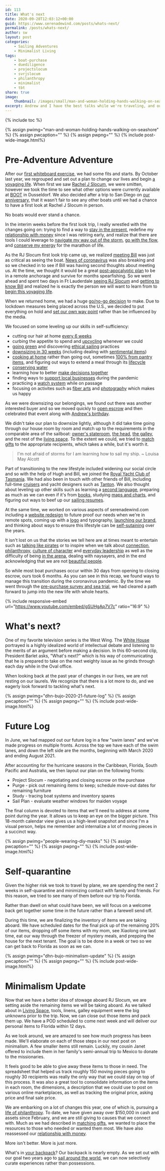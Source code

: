 ```yaml
---
id: 113
title: What's next
date: 2020-09-28T12:03:12+00:00
guid: https://www.serenadewind.com/posts/whats-next/
permalink: /posts/whats-next/
author: sw
layout: post
categories:
    - Sailing Adventures
    - Minimalist Living
tags:
    - boat-purchase
    - duediligence
    - projectslocum
    - svrjslocum
    - philanthropy
    - minimalist
    - tbt
share: true
image:
    thumbnail: /images/small/man-and-woman-holding-hands-walking-on-seashore.jpg 
excerpt: Andrew and I have the best talks while we're traveling, and our discussion while flying back from Ft Lauderdale was no different. We took stock of where we are and began to explore what's next for us.
---
```

{% include toc %}

{% assign pwimg="man-and-woman-holding-hands-walking-on-seashore" %}
{% assign pwcaption="" %}
{% assign pwpng="" %}
{% include post-wide-image.html%}

# Pre-Adventure Adventure

After our [first whiteboard exercise](/posts/time-to-go-to-the-whiteboard/), we had some fits and starts. By October last year, we regrouped and set out a plan to change our lives and begin [a voyaging life](/posts/sailing-around-the-world/). When first we saw [Rachel J Slocum](/posts/when-first-we-saw-rachel-j-slocum/), we were smitten, however we took the time to see what other options were currently available at [BOOT](/posts/boot-2020/) in Dusseldorf. We also decided after a trip to San Diego on [our anniversary](/posts/happy-anniversary/), that it wasn't fair to see any other boats until we had a chance to have a first look at Rachel J Slocum in person. 

No boats would ever stand a chance.

In the interim weeks before the first look trip, I really wrestled with the changes going on: trying to find a way to [stay in the present](/posts/past-present-and-future/), redefine my [relationship with money](/posts/relationship-with-money/) since I was retiring early, and realize that there are tools I could leverage to [navigate my way out of the storm](/posts/eye-of-the-storm/), [go with the flow](/posts/going-with-the-flow/), and [conserve my energy](/posts/selectively-social/) for the marathon of life. 

As the RJ Slocum first look trip came up, we realized [meeting Bill](/posts/project-slocum-part-1/) was just as critical as seeing the boat. [News of coronavirus](/posts/project-slocum-part-2/) was also breaking and so we checked in to see if Bill was having second thoughts about meeting us. At the time, we thought it would be a great [post-apocalyptic plan](/posts/project-slocum-part-3/) to be in a remote anchorage and survive for months spearfishing. So we went ahead and spent two days in Ft Lauderdale [seeing RJ Slocum](/posts/project-slocum-part-4/) and [getting to know Bill](/posts/project-slocum-part-5/) and realized he is exactly the person we will want to learn from to [begin this voyaging life](/posts/climb-until-you-fall/).

When we returned home, we had a huge [go/no-go decision](/posts/go-no-go-decision/) to make. Due to lockdown measures being placed across the U.S., we decided to put everything on hold and [set our own way point](/posts/set-your-waypoint/) rather than be influenced by the media. 

We focused on some leveling up our skills in self-sufficiency: 

 - cutting our hair at home [every 6 weeks](/posts/every-6-weeks/) 
 - curbing the appetite to spend and [upcycling](/posts/upcycle-r-us/) whenever we could
 - [going green](/posts/going-green/) and discovering [ethical sailing](/posts/ethical-sailing/) practices
 - [downsizing in 30 weeks](/posts/30-weeks-to-minimalism/) (including dealing with [sentimental items](/posts/throw-back/))
 - [cooking at home](/posts/cook-now-explore-later/) rather than going out, sometimes [100% from pantry items](/posts/canned-food-recipes/), and figuring out ways to extend a meal through its [lifecycle](/posts/lifecycle-of-ingredients/)
 - [conserving water](/posts/water-water-everywhere/) 
 - learning how to better [make decisions together](/posts/free-will-or-fate/)
 - finding ways to [support local businesses](/posts/support-local/) during the pandemic
 - practicing a [watch system](/posts/seattle/) while on passage
 - focusing on activites such as [fiber arts](/posts/lavender-and-sage/) and [photography](/posts/shutterbug/) which makes us happy

As we were downsizing our belongings, we found out there was another interested buyer and so we moved quickly to [open escrow](/posts/project-slocum-update/) and then celebrated that event along with [Andrew's birthday](/posts/happy-birthday/).

We didn't take our plan to downsize lightly, although it did take time going through our house room by room and match up to the requirements in the comparable area of the sailboat: [owner's stateroom](/posts/packing-light/), [the head](/posts/boat-head/), [the galley](/posts/sea-foodie/), and the rest of the [living space](/posts/living-space/). To the extent we could, we tried to [match gifts](/posts/matching-gifts/) to the appropriate recipients, which takes a while, but it's worth it.  

>I'm not afraid of storms for I am learning how to sail my ship. ~ Louisa May Alcott 

Part of transitioning to the new lifestyle included widening our social circle and so with the help of Hugh and Bill, we joined the [Royal Yacht Club of Tasmania](/posts/yacht-club/). We had also been in touch with other friends of Bill, including full-time [cruisers](/posts/hippo-book/) and yacht designers such as [Tanton](/posts/history/). We also thought about leveling up other skills such as learning a [second language](/posts/second-language/), preparing as much as we can even if it's from [books](/posts/fictional-prep/), studying [maps and charts](/posts/where-and-when/), and figuring out ways to beef up our [sailing resumes](/posts/sailing-resume-part-1/).

At the same time, we worked on various aspects of serenadewind.com including a [website redesign](/posts/website-redesign/) to future proof our needs when we're in remote spots, coming up with a [logo](/posts/new-logo/) and typography, [launching our brand](/posts/branding/), and thinking about ways to ensure this lifestyle can be [self-sutaining](/posts/join-the-crew/) over the years.

It isn't lost on us that the stories we tell here are at times meant to entertain such as [talking like pirates](/posts/talk-like-a-pirate/) or to inspire when we talk about [connection](/posts/linkedin/), [philanthropy](/posts/philanthropy/), [culture of character](/posts/selectively-social/) and [everyday leadership](/posts/lollipop/) as well as the difficulty of being [in the arena](/posts/in-the-arena/), dealing with naysayers, and in the end acknowledging that we are not [beautiful people](/posts/beautiful-people/).

So while most boat purchases occur within 30 days from opening to closing escrow, ours took 6 months. As you can see in this recap, we found ways to manage this transition during the coronavirus pandemic. By the time we went through the [pre-purchase survey and sea trial](/posts/survey-sea-trial-part-1/), we had cleared a path forward to jump into the new life with whole hearts.

{% include responsive-embed url="https://www.youtube.com/embed/gSUHgAp7V7c" ratio="16:9" %}

# What's next?

One of my favorite television series is the West Wing. The [White House](https://www.youtube.com/watch?v=DUwm6WJRPIQ) portrayed is a highly idealized world of intellectual debate and listening to the merits of an argument before making a decision. In this 60-second clip, President Barlet asks, "What's next?" which is his way of communicating that he is prepared to take on the next weighty issue as he grinds through each day while in the Oval office. 

When looking back at the past year of changes in our lives, we are not resting on our laurels. We recognize that there is a lot more to do, and we eagerly look forward to tackling what's next.

{% assign pwimg="dhn-bujo-2020-21-future-log" %}
{% assign pwcaption="" %}
{% assign pwpng="" %}
{% include post-wide-image.html%}

# Future Log

In June, we had mapped out our future log in a few "swim lanes" and we've made progress on multiple fronts. Across the top we have each of the swim lanes, and down the left side are the months, beginning with March 2020 and ending August 2021. 

After accounting for the hurricane seasons in the Caribbean, Florida, South Pacific and Australia, we then layout our plan on the following fronts: 

 - Project Slocum - negotiating and closing escrow on the purchase
 - Purge - pick out remaining items to keep; schedule move-out dates for remaining furniture
 - Study - tracing boat systems and inventory spares
 - Sail Plan - evaluate weather windows for maiden voyage

The final column is devoted to items that we'll need to address at some point during the year. It allows us to keep an eye on the bigger picture. This 18-month calendar view gives us a high-level snapshot and since I'm a visual person, helps me remember and internalize a lot of moving pieces in a succinct way.

{% assign pwimg="people-wearing-diy-masks" %}
{% assign pwcaption="" %}
{% assign pwpng="" %}
{% include post-wide-image.html%}

# Self-quarantine

Given the higher risk we took to travel by plane, we are spending the next 2 weeks in self-quarantine and minimizing contact with family and friends. For this reason, we tried to see many of them before our trip to Florida.

Rather than dwell on what could have been, we will focus on a welcome back get together some time in the future rather than a farewell send off. 

During this time, we are finalizing the inventory of items we are taking aboard. We have scheduled dates for the final pick up of the remaining 20% of our items, dropping off some items with my mom, see Xiaolong one last time, eat our way through the freezer of mystery meals, and prepping the house for the next tenant. The goal is to be done in a week or two so we can get back to Florida as soon as we can. 

{% assign pwimg="dhn-bujo-minimalism-update" %}
{% assign pwcaption="" %}
{% assign pwpng="" %}
{% include post-wide-image.html%}

# Minimalism Update

Now that we have a better idea of stowage aboard RJ Slocum, we are setting aside the remaining items we will be taking aboard. As we talked about in [Living Space](/posts/living-space/), tools, linens, galley equipment were the big unknowns prior to the trip. Now, we can close out those items and pack them up. We have a POD scheduled to come next week and will deliver our personal items to Florida within 12 days.

As we look around, we are amazed to see how much progress has been made. We'll elaborate on each of those steps in our next post on minimalism. A few smaller items still remain. Luckily, my cousin Janet offered to include them in her family's semi-annual trip to Mexico to donate to the missionaries. 

It feels good to be able to give away these items to those in need. The spreadsheet that helped us track roughly 150 moving pieces going to roughly 30 recipients was really the only way that we could stay on top of this process. It was also a great tool to consolidate information on the items in each room, the dimensions, a description that we could use to post on various online marketplaces, as well as tracking the original price, asking price and final sale price. 

We are embarking on a lot of changes this year, one of which is, pursuing a [life of philanthropy](/posts/philanthropy/). To date, we have given away over $150,000 in cash and assets since February, and we are still giving to causes that we connect with. Much as we had described in [matching gifts](/posts/matching-gifts/), we wanted to place the resources to those who needed or wanted them most. We have also reassessed our [relationship with money](/posts/relationship-with-money/). 

More isn't better. More is just more.   

What's in [your backpack](https://www.youtube.com/watch?v=UsRP9EUrXjo "What’s in your backpack")? Our backpack is nearly empty. As we set out with our goal two years ago to [sail around the world](/posts/sailing-around-the-world/), we can now selectively curate experiences rather than possessions.
